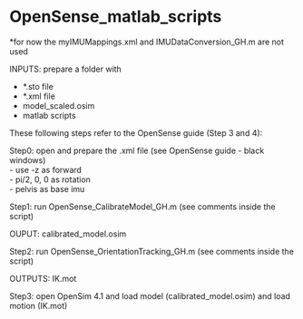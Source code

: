 # OpenSense_matlab_scripts

*for now the myIMUMappings.xml and IMUDataConversion_GH.m are not used

INPUTS: prepare a folder with <br />
- *.sto file <br />
- *.xml file <br />
- model_scaled.osim <br />
- matlab scripts

These following steps refer to the OpenSense guide (Step 3 and 4):<br />

Step0: open and prepare the .xml file (see OpenSense guide - black windows)<br />
      - use -z as forward <br />
      - pi/2, 0, 0 as rotation <br />
      - pelvis as base imu <br />

Step1: run OpenSense_CalibrateModel_GH.m (see comments inside the script)<br />

OUPUT: calibrated_model.osim<br />

Step2: run OpenSense_OrientationTracking_GH.m (see comments inside the script)<br />

OUTPUTS: IK.mot<br />

Step3: open OpenSim 4.1 and load model (calibrated_model.osim) and load motion (IK.mot)<br />
